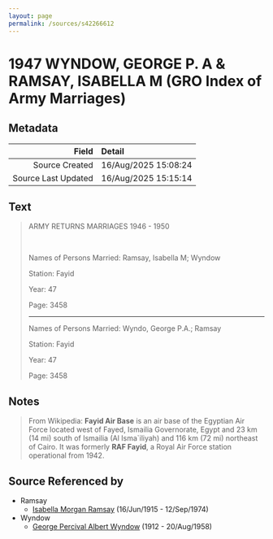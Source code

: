 ```yaml
---
layout: page
permalink: /sources/s42266612
---
```


# 1947 WYNDOW, GEORGE P. A & RAMSAY, ISABELLA M (GRO Index of Army Marriages)

## Metadata

Field | Detail
---:|:---
Source Created | 16/Aug/2025 15:08:24
Source Last Updated | 16/Aug/2025 15:15:14

## Text

> ARMY RETURNS MARRIAGES 1946 - 1950
>
> <br/>
>
> Names of Persons Married: Ramsay, Isabella M; Wyndow
>
> Station: Fayid
>
> Year: 47
>
> Page: 3458
>
> ---
>
> Names of Persons Married: Wyndo, George P.A.; Ramsay
>
> Station: Fayid
>
> Year: 47
>
> Page: 3458
>

## Notes

> From Wikipedia: **Fayid Air Base** is an air base of the Egyptian Air Force located west of Fayed, Ismailia Governorate, Egypt and 23 km (14 mi) south of Ismailia (Al Isma`iliyah) and 116 km (72 mi) northeast of Cairo. It was formerly **RAF Fayid**, a Royal Air Force station operational from 1942.
>


## Source Referenced by

* Ramsay
  * [Isabella Morgan Ramsay](../people/@80504300@-isabella-morgan-ramsay-b1915-6-16-d1974-9-12.md) (16/Jun/1915 - 12/Sep/1974)
* Wyndow
  * [George Percival Albert Wyndow](../people/@6915792@-george-percival-albert-wyndow-b1912-d1958-8-20.md) (1912 - 20/Aug/1958)
